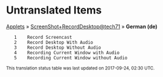 # Untranslated Items
[Applets](../../../README.md) &#187; [ScreenShot+RecordDesktop@tech71](../README.md) &#187; **German (de)**

       1	Record Screencast
       2	Record Desktop With Audio
       3	Record Desktop Without Audio
       4	Recording Current Window with Audio
       5	Recording Current Window without Audio

<sup>This translation status table was last updated on 2017-09-24, 02:30 UTC.</sup>
